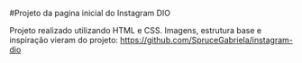 #Projeto da pagina inicial do Instagram DIO

Projeto realizado utilizando HTML e CSS.
Imagens, estrutura base e inspiração vieram do projeto: https://github.com/SpruceGabriela/instagram-dio
